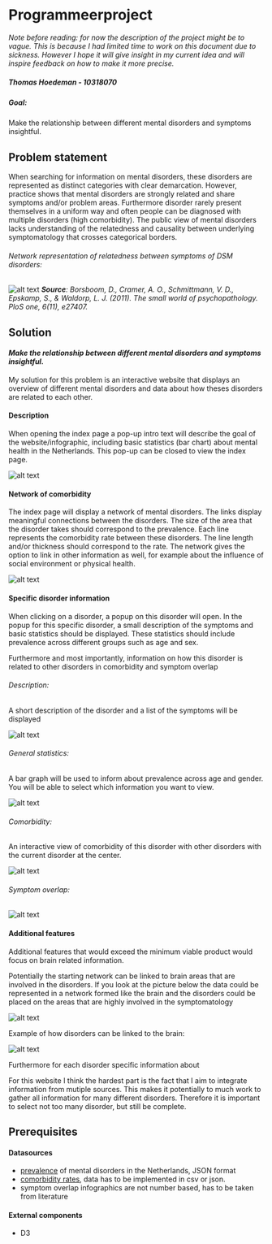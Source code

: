 # Programmeerproject

*Note before reading: for now the description of the project might be to vague. This is because I had limited time to work on this document due to sickness. However I hope it will give insight in my current idea and will inspire feedback on how to make it more precise.*


##### Thomas Hoedeman - 10318070

##### Goal:
Make the relationship between different mental disorders and symptoms insightful.

## Problem statement
When searching for information on mental disorders, these disorders are represented as distinct categories with clear demarcation.
However, practice shows that mental disorders are strongly related and share symptoms and/or problem areas. Furthermore disorder rarely present themselves in a uniform way and often people can be diagnosed with multiple disorders (high comorbidity). The public view of mental disorders lacks understanding of the relatedness and causality between underlying symptomatology that crosses categorical borders.

###### Network representation of relatedness between symptoms of DSM disorders:

![alt text](/Figures/Small_world.png)
_**Source**: Borsboom, D., Cramer, A. O., Schmittmann, V. D., Epskamp, S., & Waldorp, L. J. (2011). The small world of psychopathology. PloS one, 6(11), e27407._

## Solution

#### *Make the relationship between different mental disorders and symptoms insightful.*


My solution for this problem is an interactive website that displays an overview of different mental disorders and data about how theses disorders are related to each other.

#### Description

When opening the index page a pop-up intro text
will describe the goal of the website/infographic,  including basic statistics (bar chart) about mental health in the Netherlands. This pop-up can be closed to view the index page.  

![alt text](/Figures/popup_bar.png)

#### Network of comorbidity

The index page will display a network of mental disorders. The links display meaningful connections between the disorders. The size of the area that the disorder takes should correspond to the prevalence. Each line represents the comorbidity rate between these disorders. The line length and/or thickness should correspond to the rate. The network gives the option to link in other information as well, for example about the influence of social environment or physical health.

![alt text](/Figures/Network_disorders.png)

#### Specific disorder information

When clicking on a disorder, a popup on this disorder will open.
In the popup for this specific disorder, a small description of the symptoms and basic statistics should be displayed. These statistics should include prevalence across different groups such as age and sex.

Furthermore and most importantly, information on how this disorder is related to other disorders in comorbidity and symptom overlap

###### Description:
A short description of the disorder and a list of the symptoms will be displayed

![alt text](/Figures/depression.png)

###### General statistics:
A bar graph will be used to inform about prevalence across age and gender. You will be able to select which information you want to view.

![alt text](/Figures/depression_bar.png)

###### Comorbidity:
An interactive view of comorbidity of this disorder with other disorders with the current disorder at the center.

![alt text](/Figures/comorbidity_depression.png)

###### Symptom overlap:

![alt text](/Figures/depression_anxiety_overlap.png)

#### Additional features

Additional features that would exceed the minimum viable product would focus on brain related information.

Potentially the starting network can be linked to brain areas that are involved in the disorders. If you look at the picture below the data could be represented in a network formed like the brain and the disorders could be placed on the areas that are highly involved in the symptomatology

![alt text](/Figures/brainnetwork.jpg)

Example of how disorders can be linked to the brain:

![alt text](/Figures/braind_disorders.png)

Furthermore for each disorder specific information about

For this website I think the hardest part is the fact that I aim to integrate information from mutiple sources. This makes it potentially to much work to gather all information for many different disorders. Therefore it is important to select not too many disorder, but still be complete.

## Prerequisites

#### Datasources
* [prevalence](csb.nl) of mental disorders in the Netherlands, JSON format
* [comorbidity rates](http://www.tijdschriftvoorpsychiatrie.nl/assets/articles/articles_541pdf.pdf), data has to be implemented in csv or json.
* symptom overlap infographics are not number based, has to be taken from literature

#### External components
* D3
